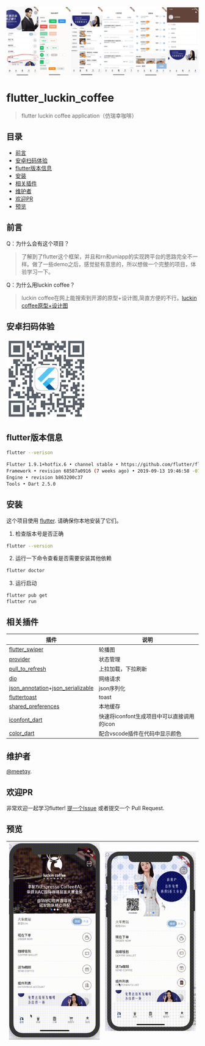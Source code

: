 ![app_head](./readme/images/githead1.png)
# flutter_luckin_coffee

> flutter luckin coffee application（仿瑞幸咖啡）

## 目录
- [前言](#前言)
- [安卓扫码体验](#安卓扫码体验)
- [flutter版本信息](#flutter版本信息)
- [安装](#安装)
- [相关插件](#相关插件)
- [维护者](#维护者)
- [欢迎PR](#欢迎PR)
- [预览](#预览)

## 前言
Q：为什么会有这个项目？

> 了解到了flutter这个框架，并且和rn和uniapp的实现跨平台的思路完全不一样。做了一些demo之后，感觉挺有意思的，所以想做一个完整的项目，体验学习一下。

Q：为什么用luckin coffee？

> luckin coffee在网上能搜索到开源的原型+设计图,简直方便的不行。[luckin coffee原型+设计图](https://www.xiaopiu.com/square?libPop=project&libId=5c306b252d5cd56e70a1e640)

## 安卓扫码体验

![](android.png)

## flutter版本信息
``` sh
flutter --verison
```

``` sh
Flutter 1.9.1+hotfix.6 • channel stable • https://github.com/flutter/flutter.git
Framework • revision 68587a0916 (7 weeks ago) • 2019-09-13 19:46:58 -0700
Engine • revision b863200c37
Tools • Dart 2.5.0
```

## 安装
这个项目使用 [flutter](https://github.com/flutter/flutter). 请确保你本地安装了它们。

1. 检查版本号是否正确
```sh
flutter --version
```

2. 运行一下命令查看是否需要安装其他依赖
``` sh
flutter doctor
```

3. 运行启动
```
flutter pub get
flutter run
```

## 相关插件
插件 | 说明
---- | ----
[flutter_swiper](https://github.com/best-flutter/flutter_swiper) | 轮播图
[provider](https://github.com/rrousselGit/provider) | 状态管理
[pull_to_refresh](https://github.com/bytedance/pull_to_refresh) | 上拉加载，下拉刷新
[dio](https://github.com/flutterchina/dio) | 网络请求
[json_annotation](https://github.com/dart-lang/json_serializable/tree/master/json_annotation)+[json_serializable](https://github.com/dart-lang/json_serializable) | json序列化
[fluttertoast](https://github.com/PonnamKarthik/FlutterToast) | toast
[shared_preferences](https://github.com/flutter/plugins/tree/master/packages/shared_preferences) | 本地缓存
[iconfont_dart](https://github.com/meetqy/iconfont_dart) | 快速将iconfont生成项目中可以直接调用的icon
[color_dart](https://github.com/meetqy/color_dart) | 配合vscode插件在代码中显示颜色

## 维护者

[@meetqy](https://github.com/meetqy).

## 欢迎PR

非常欢迎一起学习flutter! [提一个Issue](https://github.com/meetqy/flutter_luckin_coffee/issues/new) 或者提交一个 Pull Request.

## 预览
<img src="./readme/images/1.gif" width="375"/> | <img src="./readme/images/2.gif" width="375"/> 
---- | ----